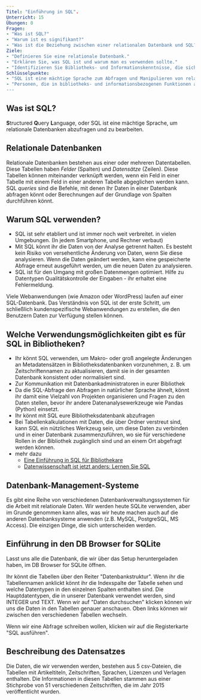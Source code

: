 ```yaml
---
Titel: "Einführung in SQL".
Unterricht: 15
Übungen: 0
Fragen:
- "Was ist SQL?"
- "Warum ist es signifikant?"
- "Was ist die Beziehung zwischen einer relationalen Datenbank und SQL?"
Ziele:
- "Definieren Sie eine relationale Datenbank."
- "Erklären Sie, was SQL ist und warum man es verwenden sollte."
- "Identifizieren Sie Bibliotheks- und Informationskenntnisse, die sich auf die Verwendung von SQL beziehen".
Schlüsselpunkte:
- "SQL ist eine mächtige Sprache zum Abfragen und Manipulieren von relationalen Datenbanken".
- "Personen, die in bibliotheks- und informationsbezogenen Funktionen arbeiten, verfügen über Fähigkeiten, die es ihnen ermöglichen, SQL zum Organisieren von und Zugreifen auf Daten zu verwenden.
---
```


## Was ist SQL?

**S**tructured **Q**uery **L**anguage, oder SQL ist eine mächtige Sprache, um
relationale Datenbanken abzufragen und zu bearbeiten. 

## Relationale Datenbanken

Relationale Datenbanken bestehen aus einer oder mehreren Datentabellen. Diese Tabellen haben
_Felder_ (Spalten) und _Datensätze_ (Zeilen). Diese Tabellen können
miteinander verknüpft werden, wenn ein Feld in einer Tabelle mit einem Feld in einer anderen Tabelle abgeglichen werden kann. 
SQL _queries_ sind die Befehle, mit denen Ihr Daten in einer Datenbank abfragen könnt oder
Berechnungen auf der Grundlage von Spalten durchführen könnt.

## Warum SQL verwenden?

- SQL ist sehr etabliert und ist immer noch weit verbreitet. in vielen Umgebungen. (In jedem Smartphone, und Rechner verbaut)
- Mit SQL könnt ihr die Daten von der Analyse getrennt halten. Es besteht kein Risiko von 
versehentliche Änderung von Daten, wenn Sie diese analysieren. Wenn die Daten geändert werden, 
kann eine gespeicherte Abfrage erneut ausgeführt werden, um die neuen Daten zu analysieren.
- SQL ist für den Umgang mit großen Datenmengen optimiert. Hilfe zu Datentypen 
Qualitätskontrolle der Eingaben - ihr erhaltet eine Fehlermeldung.

Viele Webanwendungen (wie Amazon oder WordPress) laufen auf einer SQL-Datenbank. Das Verständnis von SQL ist der erste Schritt, um schließlich kundenspezifische Webanwendungen zu erstellen, die den Benutzern Daten zur Verfügung stellen können.

## Welche Verwendungsmöglichkeiten gibt es für SQL in Bibliotheken?
 - Ihr könnt SQL verwenden, um Makro- oder groß angelegte Änderungen an Metadatensätzen in Bibliotheksdatenbanken vorzunehmen, z. B. um Zeitschriftennamen zu aktualisieren, damit sie in der gesamten Datenbank konsistent oder normalisiert sind.
- Zur Kommunikation mit Datenbankadministratoren in eurer Bibliothek
- Da die SQL-Abfrage den Abfragen in natürlicher Sprache ähnelt, könnt ihr damit eine Vielzahl von Projekten organisieren und Fragen zu den Daten stellen, bevor ihr andere Datenanalysewerkzeuge wie Pandas (Python) einsetzt.
- Ihr könnt mit SQL eure Bibliotheksdatenbank abzufragen 
- Bei Tabellenkalkulationen mit Daten, die über Ordner verstreut sind, kann SQL ein nützliches Werkzeug sein, um diese Daten zu verbinden und in einer Datenbank zusammenzuführen, wo sie für verschiedene Rollen in der Bibliothek zugänglich sind und an einem Ort abgefragt werden können.
- mehr dazu
  - [Eine Einführung in SQL für Bibliothekare](http://ruthtillman.com/an-introduction-to-sql-for-librarians/)
  - [Datenwissenschaft ist jetzt anders: Lernen Sie SQL](https://veekaybee.github.io/2019/02/13/data-science-is-different/)

## Datenbank-Management-Systeme

Es gibt eine Reihe von verschiedenen Datenbankverwaltungssystemen für die Arbeit mit
relationale Daten. Wir werden heute SQLite verwenden, aber im Grunde genommen kann alles, was wir
heute machen auch auf die anderen Datenbanksysteme anwenden (z.B. MySQL,
PostgreSQL, MS Access). Die einzigen Dinge, die sich unterscheiden werden.

## Einführung in den DB Browser for SQLite

Lasst uns alle die Datenbank, die wir über das Setup heruntergeladen haben, im DB Browser for SQLite öffnen.

Ihr könnt die Tabellen über den Reiter "Datenbankstruktur". Wenn ihr die Tabellennamen anklickt könnt ihr die Indexspalte der Tabelle sehen und welche Datentypen in den einzelnen Spalten enthalten sind. Die Hauptdatentypen, die in unserer Datenbank verwendet werden, sind INTEGER und TEXT. Wenn wir auf "Daten durchsuchen" klicken können wir uns die Daten in den Tabellen genauer anschauen. Oben links können wir zwischen den verschiedenen Tabellen wechseln.

Wenn wir eine Abfrage schreiben wollen, klicken wir auf die Registerkarte "SQL ausführen".

## Beschreibung des Datensatzes

Die Daten, die wir verwenden werden, bestehen aus 5 csv-Dateien, die Tabellen mit Artikeltiteln, Zeitschriften, Sprachen, Lizenzen und Verlagen enthalten. Die Informationen in diesen Tabellen stammen aus einer Stichprobe von 51 verschiedenen Zeitschriften, die im Jahr 2015 veröffentlicht wurden.

 
